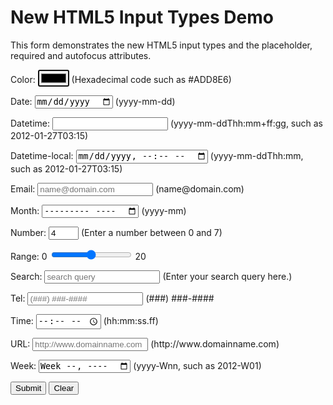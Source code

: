 <!DOCTYPE html>

 <!-- Fig. 3.1: newforminputtypes.html -->
 <!-- New HTML5 form input types and attributes. -->
 <html>
 <head>
<meta charset="utf-8">
 <title>New HTML5 Input Types</title>
 </head>

 <body>
 <h1>New HTML5 Input Types Demo</h1>
 <p>This form demonstrates the new HTML5 input types
 and the placeholder, required and autofocus attributes.
 </p>

 <form method = "post" action = "http://www.deitel.com">
 <p>
 <label>Color:
    <input type = "color" autofocus />
(Hexadecimal code such as #ADD8E6)
</label>
 </p>
 <p>
 <label>Date:
    <input type = "date" />
(yyyy-mm-dd)
</label>
</p>
<p>
 <label>Datetime:
    <input type = "datetime" />
(yyyy-mm-ddThh:mm+ff:gg, such as 2012-01-27T03:15)
</label>
 </p>
 <p>
 <label>Datetime-local:
    <input type = "datetime-local" />
(yyyy-mm-ddThh:mm, such as 2012-01-27T03:15)
</label>
 </p>
 <p>
 <label>Email:
    <input type = "email" placeholder = "name@domain.com"
required /> (name@domain.com)
</label>
 </p>
 <p>
 <label>Month:
    <input type = "month" /> (yyyy-mm)
</label>
 </p>
 <p>
    <label>Number:
        <input type = "number"
min = "0"
max = "7"
step = "1"
value = "4" />
</label> (Enter a number between 0 and 7)
 </p>
 <p>
 <label>Range:
    0 <input type = "range"
min = "0"
max = "20"
value = "10" /> 20
</label>
 </p>
 <p>
 <label>Search:
    <input type = "search" placeholder = "search query" />
</label> (Enter your search query here.)
 </p>
 <p>
 <label>Tel:
    <input type = "tel" placeholder = "(###) ###-####"
pattern = "\(\d{3}\) +\d{3}-\d{4}" required />
(###) ###-####
</label>
 </p>
 <p>
 <label>Time:
    <input type = "time" /> (hh:mm:ss.ff)
</label>
 </p>
 <p>
 <label>URL:
    <input type = "url"
placeholder = "http://www.domainname.com" />
(http://www.domainname.com)
</label>
</p>
 <p>
 <label>Week:
    <input type = "week" />
(yyyy-Wnn, such as 2012-W01)
</label>
 </p>
 <p>
 <input type = "submit" value = "Submit" />
 <input type = "reset" value = "Clear" />
 </p>
 </form>
 </body>
 </html>
